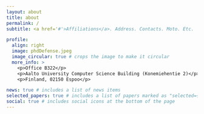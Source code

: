 ```yaml
---
layout: about
title: about
permalink: /
subtitle: <a href='#'>Affiliations</a>. Address. Contacts. Moto. Etc.

profile:
  align: right
  image: phdDefense.jpeg
  image_circular: true # crops the image to make it circular
  more_info: >
    <p>Office B322</p>
    <p>Aalto University Computer Science Building (Konemiehentie 2)</p>
    <p>Finland, 02150 Espoo</p>

news: true # includes a list of news items
selected_papers: true # includes a list of papers marked as "selected={true}"
social: true # includes social icons at the bottom of the page
---
```

